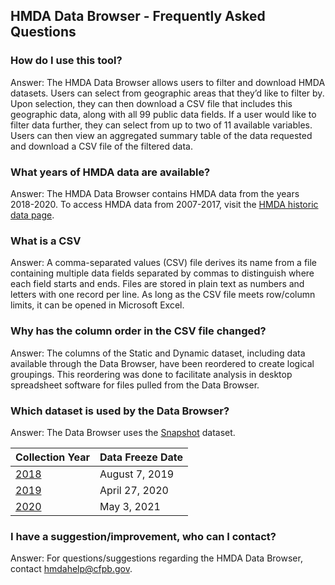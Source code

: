## HMDA Data Browser - Frequently Asked Questions

### How do I use this tool?  
Answer: The HMDA Data Browser allows users to filter and download HMDA datasets. Users can select from geographic areas that they’d like to filter by. Upon selection, they can then download a CSV file that includes this geographic data, along with all 99 public data fields. If a user would like to filter data further, they can select from up to two of 11 available variables. Users can then view an aggregated summary table of the data requested and download a CSV file of the filtered data.

### What years of HMDA data are available?  
Answer: The HMDA Data Browser contains HMDA data from the years 2018-2020. To access HMDA data from 2007-2017, visit the <a target="_blank" rel="noopener noreferrer" href="https://www.consumerfinance.gov/data-research/hmda/historic-data/">HMDA historic data page</a>.

### What is a CSV  
Answer: A comma-separated values (CSV) file derives its name from a file containing multiple data fields separated by commas to distinguish where each field starts and ends. Files are stored in plain text as numbers and letters with one record per line. As long as the CSV file meets row/column limits, it can be opened in Microsoft Excel.

### Why has the column order in the CSV file changed?
Answer: The columns of the Static and Dynamic dataset, including data available through the Data Browser, have been reordered to create logical groupings. This reordering was done to facilitate analysis in desktop spreadsheet software for files pulled from the Data Browser.

### Which dataset is used by the Data Browser? 
Answer: The Data Browser uses the [Snapshot](https://ffiec.cfpb.gov/data-publication/snapshot-national-loan-level-dataset/) dataset.

| Collection Year | Data Freeze Date |
|---|---|
|[2018](https://ffiec.cfpb.gov/data-publication/snapshot-national-loan-level-dataset/2018)|August 7, 2019|
|[2019](https://ffiec.cfpb.gov/data-publication/snapshot-national-loan-level-dataset/2019)|April 27, 2020|
|[2020](https://ffiec.cfpb.gov/data-publication/snapshot-national-loan-level-dataset/2020)|May 3, 2021|
### I have a suggestion/improvement, who can I contact?
Answer: For questions/suggestions regarding the HMDA Data Browser, contact [hmdahelp@cfpb.gov](mailto:hmdahelp@cfpb.gov).
